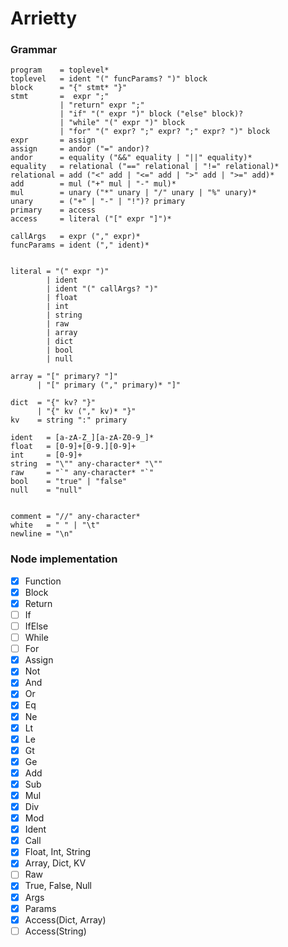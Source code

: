 # Arrietty

### Grammar
```text
program    = toplevel*
toplevel   = ident "(" funcParams? ")" block
block      = "{" stmt* "}"
stmt       =  expr ";"
           | "return" expr ";"
           | "if" "(" expr ")" block ("else" block)?
           | "while" "(" expr ")" block
           | "for" "(" expr? ";" expr? ";" expr? ")" block
expr       = assign
assign     = andor ("=" andor)?
andor      = equality ("&&" equality | "||" equality)*
equality   = relational ("==" relational | "!=" relational)*
relational = add ("<" add | "<=" add | ">" add | ">=" add)*
add        = mul ("+" mul | "-" mul)*
mul        = unary ("*" unary | "/" unary | "%" unary)*
unary      = ("+" | "-" | "!")? primary
primary    = access
access     = literal ("[" expr "]")*

callArgs   = expr ("," expr)*
funcParams = ident ("," ident)*


literal = "(" expr ")"
        | ident
        | ident "(" callArgs? ")"
        | float
        | int
        | string
        | raw
        | array
        | dict
        | bool
        | null

array = "[" primary? "]"
      | "[" primary ("," primary)* "]"

dict  = "{" kv? "}"
      | "{" kv ("," kv)* "}"
kv    = string ":" primary

ident   = [a-zA-Z_][a-zA-Z0-9_]*
float   = [0-9]+[0-9.][0-9]+
int     = [0-9]+
string  = "\"" any-character* "\""
raw     = "`" any-character* "`"
bool    = "true" | "false"
null    = "null"


comment = "//" any-character*
white   = " " | "\t"
newline = "\n"
```

### Node implementation
- [x] Function
- [x] Block
- [x] Return 
- [ ] If
- [ ] IfElse
- [ ] While
- [ ] For
- [x] Assign
- [x] Not
- [x] And
- [x] Or
- [x] Eq
- [x] Ne
- [x] Lt
- [x] Le
- [x] Gt
- [x] Ge
- [x] Add
- [x] Sub
- [x] Mul
- [x] Div
- [x] Mod
- [x] Ident
- [x] Call
- [x] Float, Int, String
- [x] Array, Dict, KV
- [ ] Raw
- [x] True, False, Null
- [x] Args
- [x] Params
- [x] Access(Dict, Array)
- [ ] Access(String)